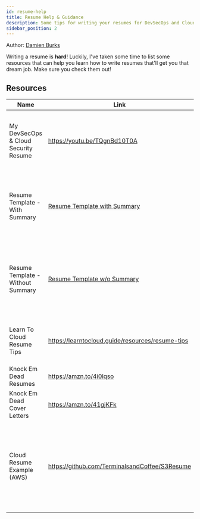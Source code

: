 ```yaml
---
id: resume-help
title: Resume Help & Guidance
description: Some tips for writing your resumes for DevSecOps and Cloud Security Engineers.
sidebar_position: 2
---
```


Author: [Damien Burks]

Writing a resume is **hard**! Luckily, I've taken some time to list some resources that can help you learn how to write resumes that'll get you that dream job. Make sure you check them out!

## Resources

| Name                                 | Link                                                                                    | Description                                                                                                            |
| ------------------------------------ | --------------------------------------------------------------------------------------- | ---------------------------------------------------------------------------------------------------------------------- |
| My DevSecOps & Cloud Security Resume | https://youtu.be/TQgnBd10T0A                                                            | Resume tips and overview for Cloud Security Engineering and DevSecOps                                                  |
| Resume Template - With Summary       | [Resume Template with Summary](/files/additional_resources/resumes/with_summary.docx)   | A resume template (docx) with a summary field associated with it - used by Damien                                      |
| Resume Template - Without Summary    | [Resume Template w/o Summary](/files/additional_resources/resumes/without_summary.docx) | A resume template without (docx) a summary field associated with it - used by Damien                                   |
| Learn To Cloud Resume Tips           | https://learntocloud.guide/resources/resume-tips                                        | Resume tips made by the LTC Crew - all good videos.                                                                    |
| Knock Em Dead Resumes                | https://amzn.to/4i0lqso                                                                 | Book about writing resumes                                                                                             |
| Knock Em Dead Cover Letters          | https://amzn.to/41gjKFk                                                                 | Book about writing cover letters                                                                                       |
| Cloud Resume Example (AWS)           | https://github.com/TerminalsandCoffee/S3Resume                                          | A great example of a resume hosted in AWS S3 by one of the community members, for those interested in the cloud route. |

[Damien Burks]: https://youtube.com/@damienjburks
